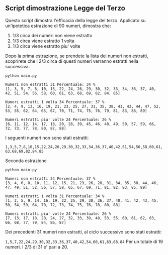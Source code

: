 ## Script dimostrazione Legge del Terzo

Questo script dimostra l'efficacia della legge del terzo. Applicato su un'ipotetica
estrazione di 90 numeri, dimostra che:

1. 1/3 circa dei numeri non viene estratto
2. 1/3 circa viene estratto 1 volta
3. 1/3 circa viene estratto piu' volte

Dopo la prima estrazione, se prendete la lista dei numeri non estratti, scoprirete che i 2/3 circa di questi
numeri verranno estratti nella successiva.

```
python main.py 

Numeri non estratti 31 Percentuale: 34 %
[1, 3, 5, 7, 8, 10, 15, 22, 24, 26, 29, 30, 32, 33, 34, 36, 37, 40, 42, 51, 54, 56, 58, 60, 61, 63, 68, 69, 82, 84, 85]

Numeri estratti 1 volta 34 Percentuale: 37 %
[2, 4, 9, 13, 16, 19, 21, 23, 25, 27, 31, 35, 38, 41, 43, 44, 47, 52, 53, 55, 62, 64, 65, 67, 70, 71, 74, 75, 76, 79, 81, 83, 86, 89]

Numeri estratti piu' volte 24 Percentuale: 26 %
[6, 11, 12, 14, 17, 18, 20, 28, 39, 45, 46, 48, 49, 50, 57, 59, 66, 72, 73, 77, 78, 80, 87, 88]
```

I seguenti numeri non sono stati estratti: 

`1,3,5,7,8,10,15,22,24,26,29,30,32,33,34,36,37,40,42,51,54,56,58,60,61,63,68,69,82,84,85`

Seconda estrazione

```
python main.py 

Numeri non estratti 34 Percentuale: 37 %
[3, 4, 6, 8, 10, 11, 12, 15, 21, 23, 26, 28, 31, 34, 35, 38, 44, 46, 47, 49, 51, 52, 56, 57, 58, 65, 67, 69, 71, 81, 82, 83, 85, 89]

Numeri estratti 1 volta 31 Percentuale: 34 %
[1, 2, 5, 9, 14, 16, 19, 22, 25, 29, 30, 36, 37, 40, 41, 42, 43, 45, 50, 54, 59, 64, 70, 72, 73, 74, 75, 76, 78, 80, 88]

Numeri estratti piu' volte 24 Percentuale: 26 %
[7, 13, 17, 18, 20, 24, 27, 32, 33, 39, 48, 53, 55, 60, 61, 62, 63, 66, 68, 77, 79, 84, 86, 87]
```

Dei precedenti 31 numeri non estratti, al ciclo successivo sono stati estratti:

`1,5,7,22,24,29,30,32,33,36,37,40,42,54,60,61,63,68,84` Per un totale di 19 numeri. I 2/3 di 31 e' pari a 20. 
